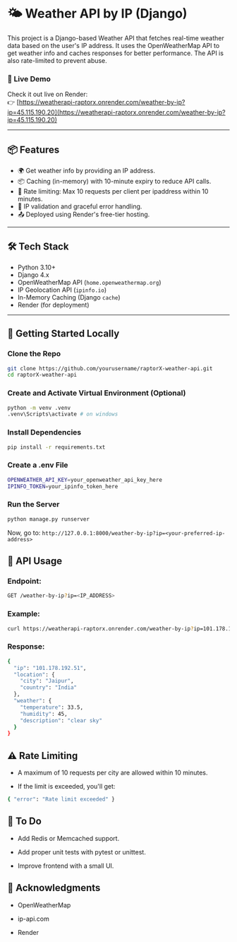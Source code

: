 # 🌤️ Weather API by IP (Django)

This project is a Django-based Weather API that fetches real-time weather data based on the user's IP address. It uses the OpenWeatherMap API to get weather info and caches responses for better performance. The API is also rate-limited to prevent abuse.

### 🚀 Live Demo

Check it out live on Render:  
👉 [https://weatherapi-raptorx.onrender.com/weather-by-ip?ip=45.115.190.20](https://weatherapi-raptorx.onrender.com/weather-by-ip?ip=45.115.190.20)

---

## 📦 Features

- 🌍 Get weather info by providing an IP address.
- 📦 Caching (in-memory) with 10-minute expiry to reduce API calls.
- 🚫 Rate limiting: Max 10 requests per client per ipaddress within 10 minutes.
- 🧪 IP validation and graceful error handling.
- 📤 Deployed using Render's free-tier hosting.

---

## 🛠️ Tech Stack

- Python 3.10+
- Django 4.x
- OpenWeatherMap API (`home.openweathermap.org`)
- IP Geolocation API (`ipinfo.io`)
- In-Memory Caching (Django `cache`)
- Render (for deployment)

---

<!--
## 📂 Project Structure

--- -->

## 🚀 Getting Started Locally

### Clone the Repo

```bash
git clone https://github.com/yourusername/raptorX-weather-api.git
cd raptorX-weather-api
```

### Create and Activate Virtual Environment (Optional)

```bash
python -m venv .venv
.venv\Scripts\activate # on windows
```

### Install Dependencies

```bash
pip install -r requirements.txt
```

### Create a .env File

```bash
OPENWEATHER_API_KEY=your_openweather_api_key_here
IPINFO_TOKEN=your_ipinfo_token_here
```

### Run the Server

```bash
python manage.py runserver
```

Now, go to: `http://127.0.0.1:8000/weather-by-ip?ip=<your-preferred-ip-address>`

## 📌 API Usage

### Endpoint:

```bash
GET /weather-by-ip?ip=<IP_ADDRESS>
```

### Example:

```bash
curl https://weatherapi-raptorx.onrender.com/weather-by-ip?ip=101.178.192.51
```

### Response:

```bash
{
  "ip": "101.178.192.51",
  "location": {
    "city": "Jaipur",
    "country": "India"
  },
  "weather": {
    "temperature": 33.5,
    "humidity": 45,
    "description": "clear sky"
  }
}
```

## ⚠️ Rate Limiting

- A maximum of 10 requests per city are allowed within 10 minutes.

- If the limit is exceeded, you'll get:

```bash
{ "error": "Rate limit exceeded" }
```

## 🧼 To Do

- Add Redis or Memcached support.

- Add proper unit tests with pytest or unittest.

- Improve frontend with a small UI.

## 🙌 Acknowledgments

- OpenWeatherMap

- ip-api.com

- Render
